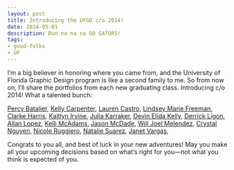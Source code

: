 ```yaml
---
layout: post
title: Introducing the UFGD c/o 2014!
date: 2014-05-01
description: Dun na na na GO GATORS!
tags:
- good-folks
- UF
---
```


I’m a big believer in honoring where you came from, and the University of Florida Graphic Design program is like a second family to me. So from now on, I’ll share the portfolios from each new graduating class. Introducing c/o 2014! What a talented bunch:

[Percy Batalier](http://percybatalier.com/),
[Kelly Carpenter](http://www.kellydcarpenter.com/),
[Lauren Castro](http://laurencastro.com/),
[Lindsey Marie Freeman](http://lindseymarie.us/),
[Clarke Harris](http://www.clarkeharris.com/),
[Kaitlyn Irvine](http://www.kaitlynirvine.com/),
[Julia Karraker](http://www.juliakarraker.com/),
[Devin Elida Kelly](http://devinelida.com/),
[Derrick Ligon](http://www.derrickligon.com/),
[Allan Lopez](http://www.allanlopez.co/),
[Kelli McAdams](http://kellimcadams.com/),
[Jason McDade](http://www.jmcdade.com/),
[Will Joel Melendez](http://willmelendez.com/),
[Crystal Nguyen](http://c-nguyen.com/),
[Nicole Ruggiero](http://www.nicoleruggiero.com/),
[Natalie Suarez](http://www.natysuarez.com/),
[Janet Vargas](http://janetvargas.com/), 

Congrats to you all, and best of luck in your new adventures! May you make all your upcoming decisions based on what’s right for you—not what you think is expected of you.
